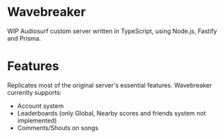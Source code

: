 # Wavebreaker
WIP Audiosurf custom server written in TypeScript, using Node.js, Fastify and Prisma.

# Features
Replicates most of the original server's essential features. Wavebreaker currently supports:
- Account system
- Leaderboards (only Global, Nearby scores and friends system not implemented)
- Comments/Shouts on songs
